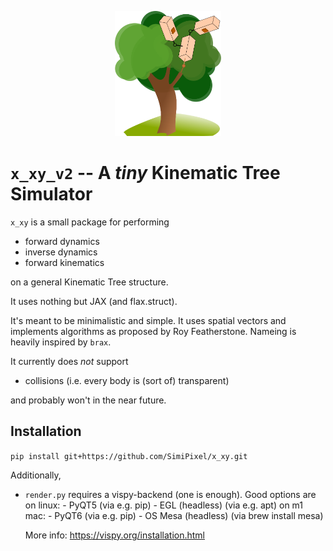 <p align="center">
<img src="figures/icon.svg" height="200" />
</p>

# `x_xy_v2` -- A *tiny* Kinematic Tree Simulator

`x_xy` is a small package for performing
- forward dynamics
- inverse dynamics
- forward kinematics

on a general Kinematic Tree structure. 

It uses nothing but JAX (and flax.struct).

It's meant to be minimalistic and simple. It uses spatial vectors and implements algorithms as proposed by Roy Featherstone. Nameing is heavily inspired by `brax`.

It currently does *not* support
- collisions (i.e. every body is (sort of) transparent)

and probably won't in the near future.

## Installation

`pip install git+https://github.com/SimiPixel/x_xy.git`

Additionally,
- `render.py` requires a vispy-backend (one is enough). Good options are
    on linux:
        - PyQT5 (via e.g. pip)
        - EGL (headless) (via e.g. apt)
    on m1 mac:
        - PyQT6 (via e.g. pip)
        - OS Mesa (headless) (via brew install mesa)

    More info: https://vispy.org/installation.html
